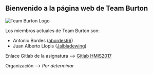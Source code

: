 ## Bienvenido a la página web de Team Burton

![Team Burton Logo](http://i.imgur.com/fjCf9U1.jpg)

Los miembros actuales de Team Burton son:
* Antonio Bordes ([abordes96](https://abordes96.github.io/hmis-repo01/)) 
* Juan Alberto Llopis ([Jalbladewing](https://jalbladewing.github.io/hmis-repo01/))

Enlace Gitlab de la asignatura --> [Gitlab HMIS2017](http://gitlabdoc.ual.es/root/hmis2017)

Organización --> *Por determinar*


